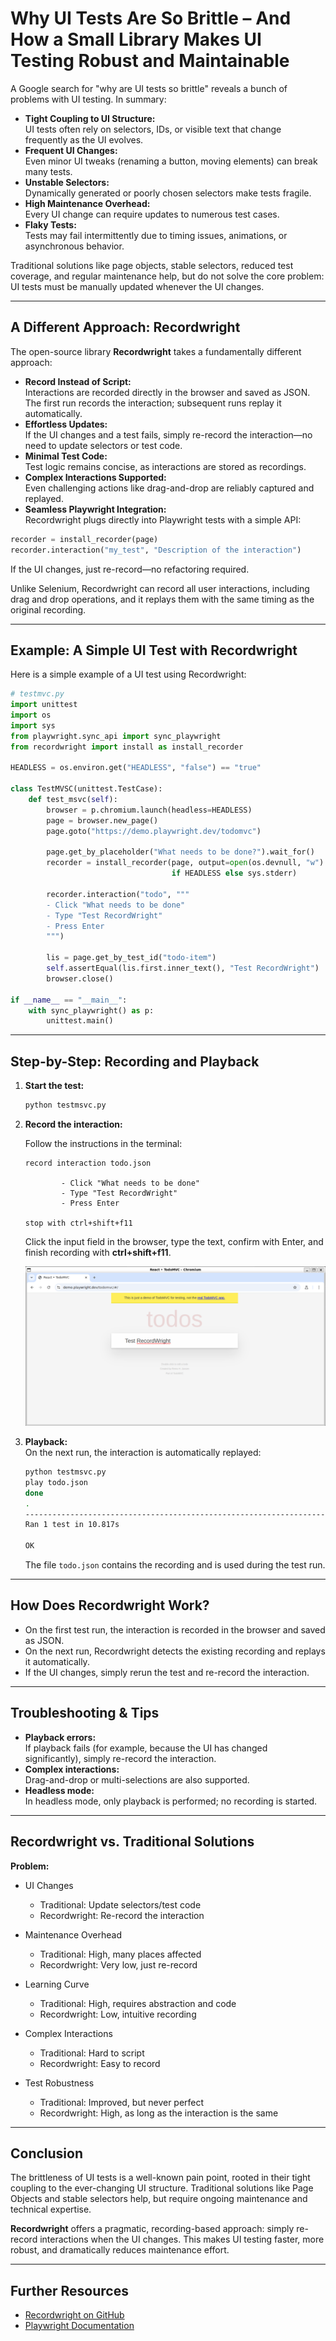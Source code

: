 # Why UI Tests Are So Brittle – And How a Small Library Makes UI Testing Robust and Maintainable

A Google search for "why are UI tests so brittle" reveals a bunch of problems with UI testing. In summary:

- **Tight Coupling to UI Structure:**  
  UI tests often rely on selectors, IDs, or visible text that change frequently as the UI evolves.
- **Frequent UI Changes:**  
  Even minor UI tweaks (renaming a button, moving elements) can break many tests.
- **Unstable Selectors:**  
  Dynamically generated or poorly chosen selectors make tests fragile.
- **High Maintenance Overhead:**  
  Every UI change can require updates to numerous test cases.
- **Flaky Tests:**  
  Tests may fail intermittently due to timing issues, animations, or asynchronous behavior.

Traditional solutions like page objects, stable selectors, reduced test coverage, and regular maintenance help, but do not solve the core problem: UI tests must be manually updated whenever the UI changes.

---

## A Different Approach: Recordwright

The open-source library **Recordwright** takes a fundamentally different approach:

- **Record Instead of Script:**  
  Interactions are recorded directly in the browser and saved as JSON. The first run records the interaction; subsequent runs replay it automatically.
- **Effortless Updates:**  
  If the UI changes and a test fails, simply re-record the interaction—no need to update selectors or test code.
- **Minimal Test Code:**  
  Test logic remains concise, as interactions are stored as recordings.
- **Complex Interactions Supported:**  
  Even challenging actions like drag-and-drop are reliably captured and replayed.
- **Seamless Playwright Integration:**  
  Recordwright plugs directly into Playwright tests with a simple API:

```python
recorder = install_recorder(page)
recorder.interaction("my_test", "Description of the interaction")
```

If the UI changes, just re-record—no refactoring required.

Unlike Selenium, Recordwright can record all user interactions, including drag and drop operations, and it replays them with the same timing as the original recording.

---

## Example: A Simple UI Test with Recordwright

Here is a simple example of a UI test using Recordwright:

```python
# testmvc.py
import unittest
import os
import sys
from playwright.sync_api import sync_playwright
from recordwright import install as install_recorder

HEADLESS = os.environ.get("HEADLESS", "false") == "true"

class TestMVSC(unittest.TestCase):
    def test_msvc(self):
        browser = p.chromium.launch(headless=HEADLESS)
        page = browser.new_page()
        page.goto("https://demo.playwright.dev/todomvc")

        page.get_by_placeholder("What needs to be done?").wait_for()
        recorder = install_recorder(page, output=open(os.devnull, "w")
                                    if HEADLESS else sys.stderr)

        recorder.interaction("todo", """
        - Click "What needs to be done"
        - Type "Test RecordWright"
        - Press Enter
        """)

        lis = page.get_by_test_id("todo-item")
        self.assertEqual(lis.first.inner_text(), "Test RecordWright")
        browser.close()

if __name__ == "__main__":
    with sync_playwright() as p:
        unittest.main()
```

---

## Step-by-Step: Recording and Playback

1. **Start the test:**

   ```bash
   python testmsvc.py
   ```

2. **Record the interaction:**

   Follow the instructions in the terminal:

   ```
   record interaction todo.json

           - Click "What needs to be done"
           - Type "Test RecordWright"
           - Press Enter

   stop with ctrl+shift+f11
   ```

   Click the input field in the browser, type the text, confirm with Enter, and finish recording with **ctrl+shift+f11**.

   ![Browser](https://github.com/kochelmonster/recordwright/blob/main/docs/browser.png?raw=true)

3. **Playback:**  
   On the next run, the interaction is automatically replayed:

   ```bash
   python testmsvc.py
   play todo.json
   done
   .
   ----------------------------------------------------------------------
   Ran 1 test in 10.817s

   OK
   ```

   The file `todo.json` contains the recording and is used during the test run.

---

## How Does Recordwright Work?

- On the first test run, the interaction is recorded in the browser and saved as JSON.
- On the next run, Recordwright detects the existing recording and replays it automatically.
- If the UI changes, simply rerun the test and re-record the interaction.

---

## Troubleshooting & Tips

- **Playback errors:**  
  If playback fails (for example, because the UI has changed significantly), simply re-record the interaction.
- **Complex interactions:**  
  Drag-and-drop or multi-selections are also supported.
- **Headless mode:**  
  In headless mode, only playback is performed; no recording is started.

---

## Recordwright vs. Traditional Solutions

**Problem:**  
- UI Changes  
  - Traditional: Update selectors/test code  
  - Recordwright: Re-record the interaction

- Maintenance Overhead  
  - Traditional: High, many places affected  
  - Recordwright: Very low, just re-record

- Learning Curve  
  - Traditional: High, requires abstraction and code  
  - Recordwright: Low, intuitive recording

- Complex Interactions  
  - Traditional: Hard to script  
  - Recordwright: Easy to record

- Test Robustness  
  - Traditional: Improved, but never perfect  
  - Recordwright: High, as long as the interaction is the same

---

## Conclusion

The brittleness of UI tests is a well-known pain point, rooted in their tight coupling to the ever-changing UI structure. Traditional solutions like Page Objects and stable selectors help, but require ongoing maintenance and technical expertise.

**Recordwright** offers a pragmatic, recording-based approach: simply re-record interactions when the UI changes. This makes UI testing faster, more robust, and dramatically reduces maintenance effort.

---

## Further Resources

- [Recordwright on GitHub](https://github.com/kochelmonster/Recordwright)
- [Playwright Documentation](https://playwright.dev/python/)
